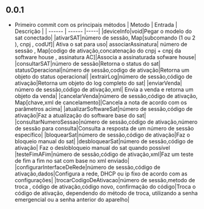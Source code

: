 ## 0.0.1

* Primeiro commit com os principais métodos 
| Metodo | Entrada | Descrição |
| ------ | ------ |-----|
|deviceInfo|void|Pegar o modelo do sat conectado|
|ativarSAT|número de sessão, Map[subcomando (1 ou 2 ), cnpj , codUf]| Ativa o sat para uso|
associarAssinatura| número de sessão , Map[codigo de ativação,concatenação do cnpj + cnpj da software house , assinatura AC]|Associa a assinaturada sofware house|
|consultarSAT|número de sessão|Retorna o status do sat|
statusOperacional|número de sessão,codigo de ativação|Retorna um objeto do status operacional|
|extrairLog|número de sessão,código de ativação|Retorna um objeto do log completo do sat|
|enviarVenda| número de sessão,código de ativação,xml| Envia a venda e retorna um objeto da venda|
|cancelarVenda|número de sessão,código de ativação, Map[chave,xml de cancelamento]|Cancela a nota de acordo com os parâmetros acima|
|atualizarSoftwareSat|número de sessão,código de ativação|Faz a atualização do software base do sat|
|consultarNumeroSessao|número de sessão,código de ativação,número de sessão para consulta|Consulta a resposta de um número de sessão específico|
|bloquearSat|número de sessão,código de ativação|Faz o bloqueio manual do sat|
|desbloquearSat|número de sessão,código de ativação| Faz o deslobloqueio manual do sat quando possível
|testeFimAFim|número de sessão,código de ativação,xml|Faz um teste de fim a fim no sat com base no xml enviado|
|configurarInterfaceDeRede|número de sessão,código de ativação,dados|Configura a rede, DHCP ou ip fixo de acordo com as configurações|
|trocarCodigoDeAtivacao|número de sessão,metodo de troca , código de ativação,código novo, confirmação do código|Troca o código de ativação, dependendo do método de troca, utilizando a senha emergencial ou a senha anterior do aparelho|
